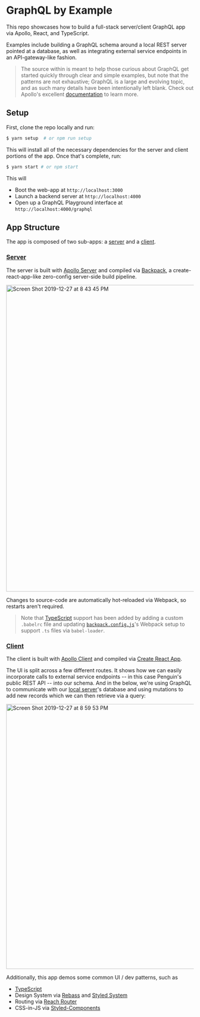 # GraphQL by Example

This repo showcases how to build a full-stack server/client GraphQL app via Apollo, React, and TypeScript.

Examples include building a GraphQL schema around a local REST server pointed at a database, as well as integrating external service endpoints in an API-gateway-like fashion.

> The source within is meant to help those curious about GraphQL get started quickly through clear and simple examples, but note that the patterns are not exhaustive; GraphQL is a large and evolving topic, and as such many details have been intentionally left blank. Check out Apollo's excellent [documentation](https://www.apollographql.com/) to learn more.

## Setup

First, clone the repo locally and run:

```sh
$ yarn setup  # or npm run setup
```

This will install all of the necessary dependencies for the server and client portions of the app. Once that's complete, run:

```sh
$ yarn start # or npm start
```

This will

- Boot the web-app at `http://localhost:3000`
- Launch a backend server at `http://localhost:4000`
- Open up a GraphQL Playground interface at `http://localhost:4000/graphql`

## App Structure

The app is composed of two sub-apps: a [server](/server) and a [client](/client).

### [Server](/server)

The server is built with [Apollo Server](https://www.apollographql.com/docs/apollo-server/) and compiled via [Backpack](https://github.com/jaredpalmer/backpack), a create-react-app-like zero-config server-side build pipeline.

<img width="824" alt="Screen Shot 2019-12-27 at 8 43 45 PM" src="https://user-images.githubusercontent.com/236943/71538993-c5d84f00-28e9-11ea-8c0f-b1ec51da5812.png">

Changes to source-code are automatically hot-reloaded via Webpack, so restarts aren't required.

> Note that [TypeScript](https://www.typescriptlang.org/) support has been added by adding a custom `.babelrc` file and updating [`backpack.config.js`](https://github.com/damassi/graphql-by-example/blob/master/server/backpack.config.js#L30-L38)'s Webpack setup to support `.ts` files via `babel-loader`.

### [Client](/client)

The client is built with [Apollo Client](https://www.apollographql.com/docs/react/) and compiled via [Create React App](https://create-react-app.dev/).

The UI is split across a few different routes. It shows how we can easily incorporate calls to external service endpoints -- in this case Penguin's public REST API -- into our schema. And in the below, we're using GraphQL to communicate with our [local server](/server)'s database and using mutations to add new records which we can then retrieve via a query:

<img width="712" alt="Screen Shot 2019-12-27 at 8 59 53 PM" src="https://user-images.githubusercontent.com/236943/71539556-c32e2780-28f2-11ea-8071-535cd9da5b39.png">

Additionally, this app demos some common UI / dev patterns, such as

- [TypeScript](https://www.typescriptlang.org/)
- Design System via [Rebass](https://rebassjs.org/) and [Styled System](https://styled-system.com/)
- Routing via [Reach Router](https://reach.tech/router)
- CSS-in-JS via [Styled-Components](styled-components.com)
